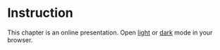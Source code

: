 Instruction
===========

This chapter is an online presentation.  Open [light](https://robrich.org/slides/terraform-hands-on-workshop-aws/light.html) or [dark](https://robrich.org/slides/terraform-hands-on-workshop-aws/) mode in your browser.
